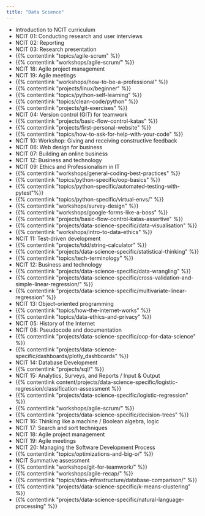 ```yaml
---
title: "Data Science"
---
```


- Introduction to NCIT curriculum
- NCIT 01: Conducting research and user interviews
- NCIT 02: Reporting
- NCIT 03: Research presentation
- {{% contentlink "topics/agile-scrum" %}}
- {{% contentlink "workshops/agile-scrum/" %}}
- NCIT 18: Agile project management
- NCIT 19: Agile meetings
- {{% contentlink "workshops/how-to-be-a-professional" %}}
- {{% contentlink "projects/linux/beginner" %}}
- {{% contentlink "topics/python-self-learning" %}}
- {{% contentlink "topics/clean-code/python" %}}
- {{% contentlink "projects/git-exercises" %}}
- NCIT 04: Version control (GIT) for teamwork
- {{% contentlink "projects/basic-flow-control-katas" %}}
- {{% contentlink "projects/first-personal-website" %}}
- {{% contentlink "topics/how-to-ask-for-help-with-your-code" %}}
- NCIT 10: Workshop: Giving and receiving constructive feedback
- NCIT 06: Web design for business
- NCIT 07: Building an online business
- NCIT 12: Business and technology
- NCIT 09: Ethics and Professionalism in IT
- {{% contentlink "workshops/general-coding-best-practices" %}}
- {{% contentlink "topics/python-specific/oop-basics" %}}
- {{% contentlink "topics/python-specific/automated-testing-with-pytest"%}}
- {{% contentlink "topics/python-specific/virtual-envs/" %}}
- {{% contentlink "workshops/survey-design" %}}
- {{% contentlink "workshops/google-forms-like-a-boss" %}}
- {{% contentlink "projects/basic-flow-control-katas-assertive" %}}
- {{% contentlink "projects/data-science-specific/data-visualisation" %}}
- {{% contentlink "workshops/intro-to-data-ethics" %}}
- NCIT 11: Test-driven development
- {{% contentlink "projects/tdd/string-calculator" %}}
- {{% contentlink "projects/data-science-specific/statistical-thinking" %}}
- {{% contentlink "topics/tech-terminology" %}}
- NCIT 12: Business and technology
- {{% contentlink "projects/data-science-specific/data-wrangling" %}}
- {{% contentlink "projects/data-science-specific/cross-validation-and-simple-linear-regression/" %}}
- {{% contentlink "projects/data-science-specific/multivariate-linear-regression" %}}
- NCIT 13: Object-oriented programming
- {{% contentlink "topics/how-the-internet-works" %}}
- {{% contentlink "topics/data-ethics-and-privacy" %}}
- NCIT 05: History of the Internet
- NCIT 08: Pseudocode and documentation
- {{% contentlink "projects/data-science-specific/oop-for-data-science" %}}
- {{% contentlink "projects/data-science-specific/dashboards/plotly_dashboards" %}} 
- NCIT 14: Database Development
- {{% contentlink "projects/sql/" %}}
- NCIT 15: Analytics, Surveys, and Reports / Input & Output
- {{% contentlink content/projects/data-science-specific/logistic-regression/classification-assessment %}}
- {{% contentlink "projects/data-science-specific/logistic-regression" %}}
- {{% contentlink "workshops/agile-scrum/" %}}
- {{% contentlink "projects/data-science-specific/decision-trees" %}}
- NCIT 16: Thinking like a machine / Boolean algebra, logic
- NCIT 17: Search and sort techniques
- NCIT 18: Agile project management
- NCIT 19: Agile meetings
- NCIT 20: Managing the Software Development Process
- {{% contentlink "topics/optimizations-and-big-o/" %}}
- NCIT Summative assessment
- {{% contentlink "workshops/git-for-teamwork/" %}}
- {{% contentlink "workshops/agile-recap/" %}}
- {{% contentlink "topics/data-infrastructure/database-comparison/" %}}
- {{% contentlink "projects/data-science-specific/k-means-clustering" %}}
- {{% contentlink "projects/data-science-specific/natural-language-processing" %}}